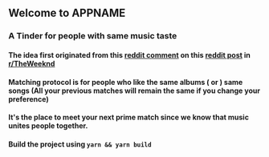 ## Welcome to APPNAME

### A Tinder for people with same music taste 

#### The idea first originated from this [reddit comment](https://www.reddit.com/r/TheWeeknd/comments/l2pfzq/in_my_dreams/gk9oef8) on this [reddit post](https://www.reddit.com/r/TheWeeknd/comments/l2pfzq/in_my_dreams/) in [r/TheWeeknd](https://www.reddit.com/r/TheWeeknd/) 

#### Matching protocol is for people who like the same albums ( or ) same songs  (All your previous matches will remain the same if you change your preference)
#### It's the place to meet your next prime match since we know that music unites people together.
#### Build the project using `yarn && yarn build`
